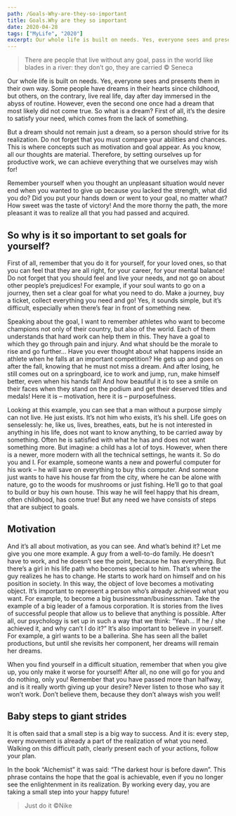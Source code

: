 ```yaml
---
path: /Goals-Why-are-they-so-important
title: Goals.Why are they so important
date: 2020-04-28
tags: ["MyLife", "2020"]
excerpt: Our whole life is built on needs. Yes, everyone sees and presents them in their own way. Some people have dreams in their hearts since childhood, but others, on the contrary, live real life, day after day immersed in the abyss of routine. However, even the second one once had a dream that most likely did not come true. So what is a dream? First of all, it’s the desire to satisfy your need, which comes from the lack of something.
---
```


> There are people that live without any goal, pass in the world like blades in a river: they don’t go, they are carried
> © Seneca

Our whole life is built on needs. Yes, everyone sees and presents them in their own way. Some people have dreams in their hearts since childhood, but others, on the contrary, live real life, day after day immersed in the abyss of routine. However, even the second one once had a dream that most likely did not come true. So what is a dream? First of all, it’s the desire to satisfy your need, which comes from the lack of something.

But a dream should not remain just a dream, so a person should strive for its realization. Do not forget that you must compare your abilities and chances. This is where concepts such as motivation and goal appear. As you know, all our thoughts are material. Therefore, by setting ourselves up for productive work, we can achieve everything that we ourselves may wish for!

Remember yourself when you thought an unpleasant situation would never end when you wanted to give up because you lacked the strength, what did you do? Did you put your hands down or went to your goal, no matter what? How sweet was the taste of victory! And the more thorny the path, the more pleasant it was to realize all that you had passed and acquired.

## So why is it so important to set goals for yourself?

First of all, remember that you do it for yourself, for your loved ones, so that you can feel that they are all right, for your career, for your mental balance! Do not forget that you should feel and live your needs, and not go on about other people’s prejudices! For example, if your soul wants to go on a journey, then set a clear goal for what you need to do. Make a journey, buy a ticket, collect everything you need and go! Yes, it sounds simple, but it’s difficult, especially when there’s fear in front of something new.

Speaking about the goal, I want to remember athletes who want to become champions not only of their country, but also of the world. Each of them understands that hard work can help them in this. They have a goal to which they go through pain and injury. And what should be the morale to rise and go further… Have you ever thought about what happens inside an athlete when he falls at an important competition? He gets up and goes on after the fall, knowing that he must not miss a dream. And after losing, he still comes out on a springboard, ice to work and jump, run, make himself better, even when his hands fall! And how beautiful it is to see a smile on their faces when they stand on the podium and get their deserved titles and medals! Here it is – motivation, here it is – purposefulness.

Looking at this example, you can see that a man without a purpose simply can not live. He just exists. It’s not him who exists, it’s his shell. Life goes on senselessly: he, like us, lives, breathes, eats, but he is not interested in anything in his life, does not want to know anything, to be carried away by something. Often he is satisfied with what he has and does not want something more. But imagine: a child has a lot of toys. However, when there is a newer, more modern with all the technical settings, he wants it. So do you and I. For example, someone wants a new and powerful computer for his work – he will save on everything to buy this computer. And someone just wants to have his house far from the city, where he can be alone with nature, go to the woods for mushrooms or just fishing. He’ll go to that goal to build or buy his own house. This way he will feel happy that his dream, often childhood, has come true! But any need we have consists of steps that are subject to goals.

## Motivation

And it’s all about motivation, as you can see. And what’s behind it? Let me give you one more example. A guy from a well-to-do family. He doesn’t have to work, and he doesn’t see the point, because he has everything. But there’s a girl in his life path who becomes special to him. That’s where the guy realizes he has to change. He starts to work hard on himself and on his position in society. In this way, the object of love becomes a motivating object. It’s important to represent a person who’s already achieved what you want. For example, to become a big businessman/businessman. Take the example of a big leader of a famous corporation. It is stories from the lives of successful people that allow us to believe that anything is possible. After all, our psychology is set up in such a way that we think: “Yeah… If he / she achieved it, and why can’t I do it?” It’s also important to believe in yourself. For example, a girl wants to be a ballerina. She has seen all the ballet productions, but until she revisits her component, her dreams will remain her dreams.

When you find yourself in a difficult situation, remember that when you give up, you only make it worse for yourself! After all, no one will go for you and do nothing, only you! Remember that you have passed more than halfway, and is it really worth giving up your desire? Never listen to those who say it won’t work. Don’t believe them, because they don’t always wish you well!

## Baby steps to giant strides

It is often said that a small step is a big way to success. And it is: every step, every movement is already a part of the realization of what you need. Walking on this difficult path, clearly present each of your actions, follow your plan.

In the book “Alchemist” it was said: “The darkest hour is before dawn”. This phrase contains the hope that the goal is achievable, even if you no longer see the enlightenment in its realization. By working every day, you are taking a small step into your happy future!

> Just do it
> ©Nike
